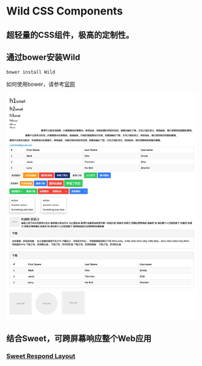 Wild CSS Components
=======

## 超轻量的CSS组件，极高的定制性。

## 通过bower安装Wild

```
bower install Wild
```

如何使用bower，请参考[官网](http://bower.io/)

![image](https://github.com/SeuHkx/Wild/blob/master/images/1.jpeg)

## 结合Sweet，可跨屏幕响应整个Web应用

### [Sweet Respond Layout](https://github.com/SeuHkx/Sweet)